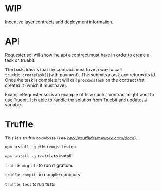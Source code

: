 # WIP
Incentive layer contracts and deployment information.

# API
Requester.sol will show the api a contract must have in order to create a task on truebit.

The basic idea is that the contract must have a way to call `truebit.createTask()`(with payment). This submits a task and returns its id. Once the task is complete it will call `proccessTask` on the contract that created it (which it must have).

ExampleRequester.sol is an example of how such a contract might want to use Truebit. It is able to handle the solution from Truebit and updates a variable.

# Truffle
This is a truffle codebase (see http://truffleframework.com/docs).

`npm install -g ethereumjs-testrpc`

`npm install -g truffle` to install`

`truffle migrate` to run migrations

`truffle compile` to compile contracts

`truffle test` to run tests
